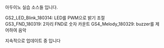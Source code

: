 아두이노 실습 소스들 입니다.

  GS2_LED_Blink_180314: LED를 PWM으로 밝기 조절\
  GS3_FND_180319: 2자리 FND로 숫자 카운트
  GS4_Melody_180329: buzzer를 제어하여 음악 
  
 
 지속적으로 업데이트 중 입니다
  
